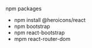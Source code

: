 npm packages
* npm install @heroicons/react
* npm bootstrap
* npm react-bootstrap
* mpm react-router-dom